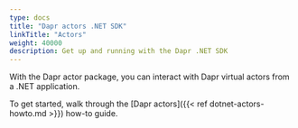 ```yaml
---
type: docs
title: "Dapr actors .NET SDK"
linkTitle: "Actors"
weight: 40000
description: Get up and running with the Dapr .NET SDK
---
```


With the Dapr actor package, you can interact with Dapr virtual actors from a .NET application.

To get started, walk through the [Dapr actors]({{< ref dotnet-actors-howto.md >}}) how-to guide.